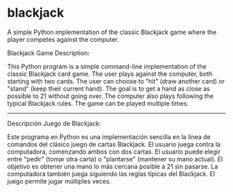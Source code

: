 # blackjack
A simple Python implementation of the classic Blackjack game where the player competes against the computer.

Blackjack Game Description:

This Python program is a simple command-line implementation of the classic Blackjack card game. The user plays against the computer, both starting with two cards. The user can choose to "hit" (draw another card) or "stand" (keep their current hand). The goal is to get a hand as close as possible to 21 without going over. The computer also plays following the typical Blackjack rules. The game can be played multiple times.

__________________________________________________________________________________________________________________________________________________________________________________________________________________
Descripción Juego de Blackjack:

Este programa en Python es una implementación sencilla en la línea de comandos del clásico juego de cartas Blackjack. El usuario juega contra la computadora, comenzando ambos con dos cartas. El usuario puede elegir entre "pedir" (tomar otra carta) o "plantarse" (mantener su mano actual). El objetivo es obtener una mano lo más cercana posible a 21 sin pasarse. La computadora también juega siguiendo las reglas típicas del Blackjack. El juego permite jugar múltiples veces.
